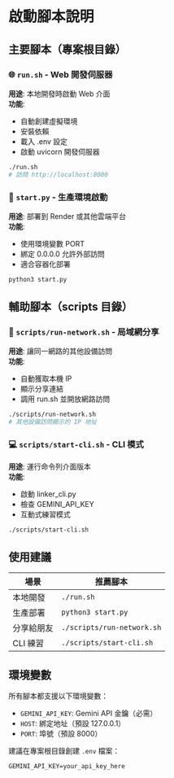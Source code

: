 # 啟動腳本說明

## 主要腳本（專案根目錄）

### 🌐 `run.sh` - Web 開發伺服器
**用途**: 本地開發時啟動 Web 介面  
**功能**:
- 自動創建虛擬環境
- 安裝依賴
- 載入 .env 設定
- 啟動 uvicorn 開發伺服器

```bash
./run.sh
# 訪問 http://localhost:8000
```

### 🚀 `start.py` - 生產環境啟動
**用途**: 部署到 Render 或其他雲端平台  
**功能**:
- 使用環境變數 PORT
- 綁定 0.0.0.0 允許外部訪問
- 適合容器化部署

```bash
python3 start.py
```

## 輔助腳本（scripts 目錄）

### 📱 `scripts/run-network.sh` - 局域網分享
**用途**: 讓同一網路的其他設備訪問  
**功能**:
- 自動獲取本機 IP
- 顯示分享連結
- 調用 run.sh 並開放網路訪問

```bash
./scripts/run-network.sh
# 其他設備訪問顯示的 IP 地址
```

### 💻 `scripts/start-cli.sh` - CLI 模式
**用途**: 運行命令列介面版本  
**功能**:
- 啟動 linker_cli.py
- 檢查 GEMINI_API_KEY
- 互動式練習模式

```bash
./scripts/start-cli.sh
```

## 使用建議

| 場景 | 推薦腳本 |
|------|----------|
| 本地開發 | `./run.sh` |
| 生產部署 | `python3 start.py` |
| 分享給朋友 | `./scripts/run-network.sh` |
| CLI 練習 | `./scripts/start-cli.sh` |

## 環境變數

所有腳本都支援以下環境變數：
- `GEMINI_API_KEY`: Gemini API 金鑰（必需）
- `HOST`: 綁定地址（預設 127.0.0.1）
- `PORT`: 埠號（預設 8000）

建議在專案根目錄創建 `.env` 檔案：
```env
GEMINI_API_KEY=your_api_key_here
```